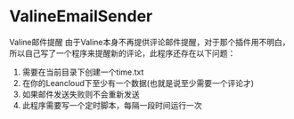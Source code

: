 # ValineEmailSender
Valine邮件提醒
由于Valine本身不再提供评论邮件提醒，对于那个插件用不明白，所以自己写了一个程序来提醒新的评论，此程序还存在以下问题：

1. 需要在当前目录下创建一个time.txt
2. 在你的Leancloud下至少有一个数据(也就是说至少需要一个评论才)
3. 如果邮件发送失败则不会重新发送
4. 此程序需要写一个定时脚本，每隔一段时间运行一次

